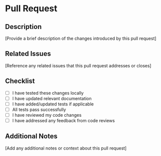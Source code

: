 # Pull Request

## Description

[Provide a brief description of the changes introduced by this pull request]

## Related Issues

[Reference any related issues that this pull request addresses or closes]

## Checklist

- [ ] I have tested these changes locally
- [ ] I have updated relevant documentation
- [ ] I have added/updated tests if applicable
- [ ] All tests pass successfully
- [ ] I have reviewed my code changes
- [ ] I have addressed any feedback from code reviews

## Additional Notes

[Add any additional notes or context about this pull request]
